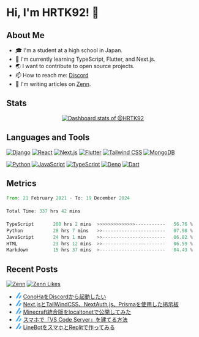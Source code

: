 # Hi, I'm HRTK92! 👋

## About Me

- 🎓 I'm a student at a high school in Japan.
- 🌱 I'm currently learning TypeScript, Flutter, and Next.js.
- 🌏 I want to contribute to open source projects.
- 📫 How to reach me: [Discord](https://discord.com/users/618332297275375636)
- 📝 I'm writing articles on [Zenn](https://zenn.dev/hrtk92).

## Stats

<!-- Copy-paste in your Readme.md file -->

<a href="https://next.ossinsight.io/widgets/official/compose-user-dashboard-stats?user_id=70054655" target="_blank" style="display: block" align="center">
  <picture>
    <source media="(prefers-color-scheme: dark)" srcset="https://next.ossinsight.io/widgets/official/compose-user-dashboard-stats/thumbnail.png?user_id=70054655&image_size=auto&color_scheme=dark" width="771" height="auto">
    <img alt="Dashboard stats of @HRTK92" src="https://next.ossinsight.io/widgets/official/compose-user-dashboard-stats/thumbnail.png?user_id=70054655&image_size=auto&color_scheme=light" width="771" height="auto">
  </picture>
</a>

<!-- Made with [OSS Insight](https://ossinsight.io/) -->

## Languages and Tools

[![Django](https://img.shields.io/badge/Django-092E20?style=flat-square&logo=django&logoColor=white)](https://www.djangoproject.com/)
[![React](https://img.shields.io/badge/React-61DAFB?style=flat-square&logo=react&logoColor=black)](https://reactjs.org/)
[![Next.js](https://img.shields.io/badge/Next.js-000000?style=flat-square&logo=next.js&logoColor=white)](https://nextjs.org/)
[![Flutter](https://img.shields.io/badge/Flutter-02569B?style=flat-square&logo=flutter&logoColor=white)](https://flutter.dev/)
[![Tailwind CSS](https://img.shields.io/badge/Tailwind%20CSS-38B2AC?style=flat-square&logo=tailwind-css&logoColor=white)](https://tailwindcss.com/)
[![MongoDB](https://img.shields.io/badge/MongoDB-4EA94B?style=flat-square&logo=mongodb&logoColor=white)](https://www.mongodb.com/)

[![Python](https://img.shields.io/badge/Python-3776AB?style=flat-square&logo=python&logoColor=white)](https://www.python.org/)
[![JavaScript](https://img.shields.io/badge/JavaScript-F7DF1E?style=flat-square&logo=javascript&logoColor=black)](https://www.javascript.com/)
[![TypeScript](https://img.shields.io/badge/TypeScript-3178C6?style=flat-square&logo=typescript&logoColor=white)](https://www.typescriptlang.org/)
[![Deno](https://img.shields.io/badge/Deno-000000?style=flat-square&logo=deno&logoColor=white)](https://deno.land/)
[![Dart](https://img.shields.io/badge/Dart-0175C2?style=flat-square&logo=dart&logoColor=white)](https://dart.dev/)

## Metrics
<!--START_SECTION:waka-->

```rust
From: 21 February 2021 - To: 19 December 2024

Total Time: 337 hrs 42 mins

TypeScript       200 hrs 2 mins  >>>>>>>>>>>>>>-----------   56.76 %
Python           28 hrs 7 mins   >>-----------------------   07.98 %
JavaScript       24 hrs 1 min    >>-----------------------   06.82 %
HTML             23 hrs 12 mins  >>-----------------------   06.59 %
Markdown         15 hrs 37 mins  >------------------------   04.43 %
```

<!--END_SECTION:waka-->

## Recent Posts

[![Zenn](https://img.shields.io/badge/Zenn-hrtk92-blue?style=flat-square&logo=zenn)](https://zenn.dev/hrtk92) [![Zenn Likes](https://zenn.badge.nikaera.com/s/hrtk92/likes?style=flat-square)](https://zenn.dev/hrtk92) 

<!-- feed start -->
- <img src="./img/zenn.png" width="16" /> [ConoHaをDiscordから起動したい](https://zenn.dev/hrtk92/articles/conoha-bot-for-ark?utm_source=github)
- <img src="./img/zenn.png" width="16" /> [Next.jsとTailWindCSS、NextAuth.js、Prismaを使用した掲示板](https://zenn.dev/hrtk92/articles/github-next-boards?utm_source=github)
- <img src="./img/zenn.png" width="16" /> [Minecraft統合版をlocaltonetで公開してみた](https://zenn.dev/hrtk92/articles/mc-server-localtonet?utm_source=github)
- <img src="./img/zenn.png" width="16" /> [スマホで「VS Code Server」を建てる方法](https://zenn.dev/hrtk92/articles/termux-vscode-server?utm_source=github)
- <img src="./img/zenn.png" width="16" /> [LineBotをスマホとReplitで作ってみる](https://zenn.dev/hrtk92/articles/line-bot-on-replit?utm_source=github)
<!-- feed end -->

